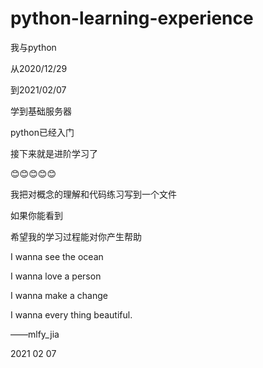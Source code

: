 # python-learning-experience
<p>我与python</p>
<p>从2020/12/29</p>
<p>到2021/02/07</p>
<p>学到基础服务器</p>
<p>python已经入门</p>
<p>接下来就是进阶学习了</p>
<p>😊😊😊😊😊</p>
<p>我把对概念的理解和代码练习写到一个文件</p>
<p>如果你能看到</p>
<p>希望我的学习过程能对你产生帮助</p>
<p></p>
<p>I wanna see the ocean</p>
<p>I wanna love a person</p>
<p>I wanna make a change</p>
<p>I wanna every thing beautiful.</p>
<p></p>
<p>——mlfy_jia</p>
<p>2021 02 07</ps>
